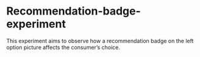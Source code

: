 # Recommendation-badge-experiment
This experiment aims to observe how a recommendation badge on the left option picture affects the consumer’s choice. 

